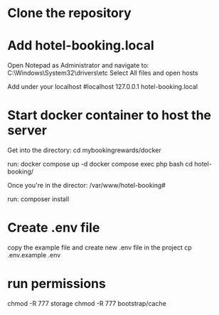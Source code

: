# Clone the repository 

# Add hotel-booking.local

Open Notepad as Administrator and navigate to:
C:\Windows\System32\drivers\etc
Select All files and open hosts

Add under your localhost
#localhost
127.0.0.1 hotel-booking.local


# Start docker container to host the server

Get into the directory: 
cd mybookingrewards/docker 

run:
docker compose up -d
docker compose exec php bash
cd hotel-booking/

Once you're in the director:
/var/www/hotel-booking#

run: composer install

# Create .env file
copy the example file and create new .env file in the project
cp .env.example  .env

# run permissions
chmod -R 777 storage
chmod -R 777 bootstrap/cache
